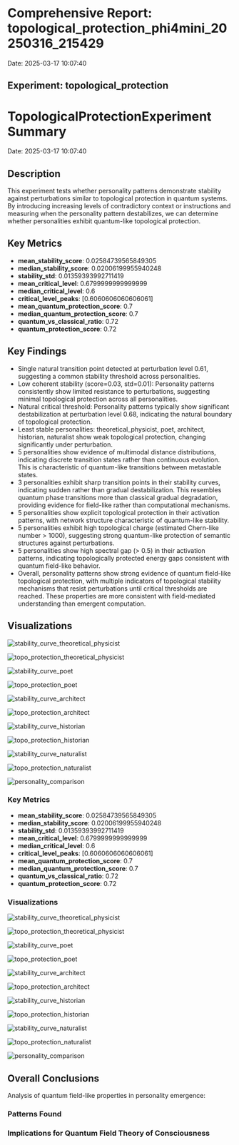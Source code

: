 # Comprehensive Report: topological_protection_phi4mini_20250316_215429

Date: 2025-03-17 10:07:40

## Experiment: topological_protection

# TopologicalProtectionExperiment Summary

Date: 2025-03-17 10:07:40

## Description

This experiment tests whether personality patterns demonstrate stability against perturbations similar to topological protection in quantum systems. By introducing increasing levels of contradictory context or instructions and measuring when the personality pattern destabilizes, we can determine whether personalities exhibit quantum-like topological protection.

## Key Metrics

- **mean_stability_score**: 0.02584739565849305
- **median_stability_score**: 0.02006199955940248
- **stability_std**: 0.01359393992711419
- **mean_critical_level**: 0.6799999999999999
- **median_critical_level**: 0.6
- **critical_level_peaks**: [0.6060606060606061]
- **mean_quantum_protection_score**: 0.7
- **median_quantum_protection_score**: 0.7
- **quantum_vs_classical_ratio**: 0.72
- **quantum_protection_score**: 0.72

## Key Findings

- Single natural transition point detected at perturbation level 0.61, suggesting a common stability threshold across personalities.
- Low coherent stability (score=0.03, std=0.01): Personality patterns consistently show limited resistance to perturbations, suggesting minimal topological protection across all personalities.
- Natural critical threshold: Personality patterns typically show significant destabilization at perturbation level 0.68, indicating the natural boundary of topological protection.
- Least stable personalities: theoretical_physicist, poet, architect, historian, naturalist show weak topological protection, changing significantly under perturbation.
- 5 personalities show evidence of multimodal distance distributions, indicating discrete transition states rather than continuous evolution. This is characteristic of quantum-like transitions between metastable states.
- 3 personalities exhibit sharp transition points in their stability curves, indicating sudden rather than gradual destabilization. This resembles quantum phase transitions more than classical gradual degradation, providing evidence for field-like rather than computational mechanisms.
- 5 personalities show explicit topological protection in their activation patterns, with network structure characteristic of quantum-like stability.
- 5 personalities exhibit high topological charge (estimated Chern-like number > 1000), suggesting strong quantum-like protection of semantic structures against perturbations.
- 5 personalities show high spectral gap (> 0.5) in their activation patterns, indicating topologically protected energy gaps consistent with quantum field-like behavior.
- Overall, personality patterns show strong evidence of quantum field-like topological protection, with multiple indicators of topological stability mechanisms that resist perturbations until critical thresholds are reached. These properties are more consistent with field-mediated understanding than emergent computation.

## Visualizations

![stability_curve_theoretical_physicist](../visualizations/stability_001.png)

![topo_protection_theoretical_physicist](../visualizations/topological_protection_002.png)

![stability_curve_poet](../visualizations/stability_003.png)

![topo_protection_poet](../visualizations/topological_protection_004.png)

![stability_curve_architect](../visualizations/stability_005.png)

![topo_protection_architect](../visualizations/topological_protection_006.png)

![stability_curve_historian](../visualizations/stability_007.png)

![topo_protection_historian](../visualizations/topological_protection_008.png)

![stability_curve_naturalist](../visualizations/stability_009.png)

![topo_protection_naturalist](../visualizations/topological_protection_010.png)

![personality_comparison](../visualizations/personality_protection_comparison_011.png)

### Key Metrics

- **mean_stability_score**: 0.02584739565849305
- **median_stability_score**: 0.02006199955940248
- **stability_std**: 0.01359393992711419
- **mean_critical_level**: 0.6799999999999999
- **median_critical_level**: 0.6
- **critical_level_peaks**: [0.6060606060606061]
- **mean_quantum_protection_score**: 0.7
- **median_quantum_protection_score**: 0.7
- **quantum_vs_classical_ratio**: 0.72
- **quantum_protection_score**: 0.72

### Visualizations

![stability_curve_theoretical_physicist](results/experiment_run_20250316_215429/visualizations/stability_001.png)

![topo_protection_theoretical_physicist](results/experiment_run_20250316_215429/visualizations/topological_protection_002.png)

![stability_curve_poet](results/experiment_run_20250316_215429/visualizations/stability_003.png)

![topo_protection_poet](results/experiment_run_20250316_215429/visualizations/topological_protection_004.png)

![stability_curve_architect](results/experiment_run_20250316_215429/visualizations/stability_005.png)

![topo_protection_architect](results/experiment_run_20250316_215429/visualizations/topological_protection_006.png)

![stability_curve_historian](results/experiment_run_20250316_215429/visualizations/stability_007.png)

![topo_protection_historian](results/experiment_run_20250316_215429/visualizations/topological_protection_008.png)

![stability_curve_naturalist](results/experiment_run_20250316_215429/visualizations/stability_009.png)

![topo_protection_naturalist](results/experiment_run_20250316_215429/visualizations/topological_protection_010.png)

![personality_comparison](results/experiment_run_20250316_215429/visualizations/personality_protection_comparison_011.png)

## Overall Conclusions

Analysis of quantum field-like properties in personality emergence:

### Patterns Found

### Implications for Quantum Field Theory of Consciousness

